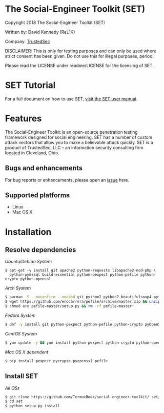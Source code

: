 # The Social-Engineer Toolkit (SET)

Copyright 2018 The Social-Engineer Toolkit (SET)

Written by: David Kennedy (ReL1K)

Company: [TrustedSec](https://www.trustedsec.com)

DISCLAIMER: This is only for testing purposes and can only be used where strict consent has been given. Do not use this for illegal purposes, period.

Please read the LICENSE under readme/LICENSE for the licensing of SET. 


# SET Tutorial

For a full document on how to use SET, [visit the SET user manual](https://github.com/trustedsec/social-engineer-toolkit/raw/master/readme/User_Manual.pdf).


# Features


The Social-Engineer Toolkit is an open-source penetration testing framework designed for social engineering. SET has a number of custom attack vectors that allow you to make a believable attack quickly. SET is a product of TrustedSec, LLC – an information security consulting firm located in Cleveland, Ohio.


## Bugs and enhancements

For bug reports or enhancements, please open an [issue](https://github.com/trustedsec/social-engineer-toolkit/issues) here.


## Supported platforms

* Linux
* Mac OS X 

# Installation
## Resolve dependencies
*Ubuntu/Debian System*

```
$ apt-get -y install git apache2 python-requests libapache2-mod-php \
  python-pymssql build-essential python-pexpect python-pefile python-crypto python-openssl
```

*Arch System*

```bash
$ pacman -S --noconfirm --needed git python2 python2-beautifulsoup4 python2-pexpect python2-crypto
$ wget https://github.com/erocarrera/pefile/archive/master.zip && unzip master.zip
$ chmod a+x pefile-master/setup.py && rm -rf pefile-master*
```

*Fedora System*

```bash
$ dnf -y install git python-pexpect python-pefile python-crypto pyOpenSSL
```

*CentOS System*

```bash
$ yum update -y && yum install python-pexpect python-crypto python-openssl python-pefile
```

*Mac OS X dependent*

```bash
$ pip install pexpect pycrypto pyopenssl pefile
```

## Install SET

*All OSs*

```bash
$ git clone https://github.com/TermuxBook/social-engineer-toolkit/ set/
$ cd set
$ python setup.py install
```
